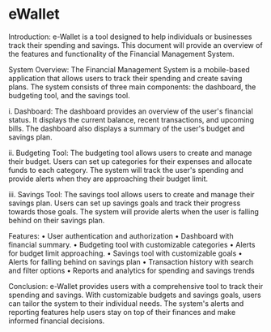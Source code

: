 # eWallet
Introduction:
e-Wallet is a tool designed to help individuals or businesses track their spending and savings. This document will provide an overview of the features and functionality of the Financial Management System.

System Overview:
The Financial Management System is a mobile-based application that allows users to track their spending and create saving plans. The system consists of three main components: the dashboard, the budgeting tool, and the savings tool.

i.	Dashboard:
The dashboard provides an overview of the user's financial status. It displays the current balance, recent transactions, and upcoming bills. The dashboard also displays a summary of the user's budget and savings plan.

ii.	Budgeting Tool:
The budgeting tool allows users to create and manage their budget. Users can set up categories for their expenses and allocate funds to each category. The system will track the user's spending and provide alerts when they are approaching their budget limit.

iii.	Savings Tool:
The savings tool allows users to create and manage their savings plan. Users can set up savings goals and track their progress towards those goals. The system will provide alerts when the user is falling behind on their savings plan.

Features:
•	User authentication and authorization
•	Dashboard with financial summary.
•	Budgeting tool with customizable categories
•	Alerts for budget limit approaching.
•	Savings tool with customizable goals
•	Alerts for falling behind on savings plan
•	Transaction history with search and filter options
•	Reports and analytics for spending and savings trends

Conclusion:
e-Wallet provides users with a comprehensive tool to track their spending and savings. With customizable budgets and savings goals, users can tailor the system to their individual needs. The system's alerts and reporting features help users stay on top of their finances and make informed financial decisions.

